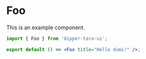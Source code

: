 # Foo

This is an example component.

```jsx
import { Foo } from 'dipper-taro-ui';

export default () => <Foo title="Hello dumi!" />;
```
